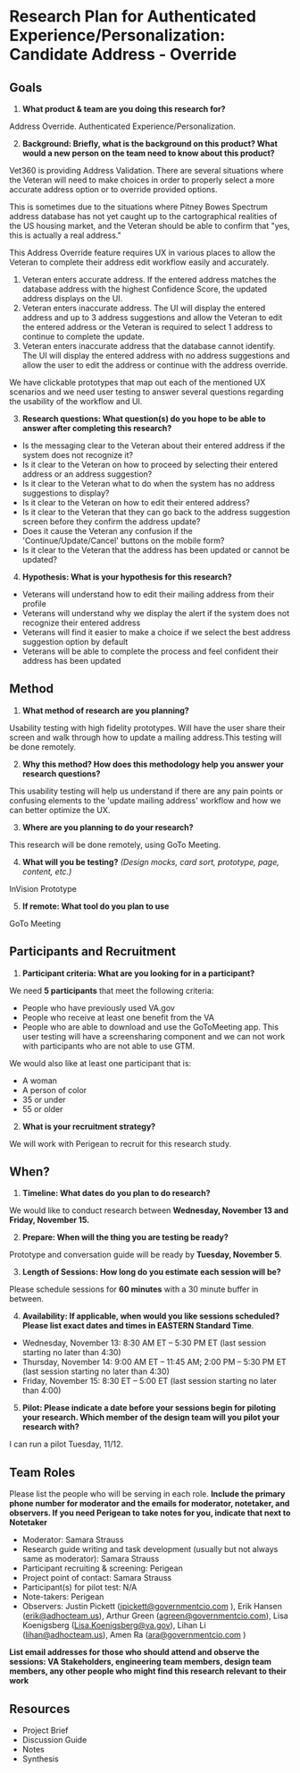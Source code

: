 # Research Plan for Authenticated Experience/Personalization: Candidate Address - Override

## Goals
1.  **What product & team are you doing this research for?**

Address Override.  Authenticated Experience/Personalization.

2.  **Background: Briefly, what is the background on this product? What would a new person on the team need to know about this product?**

Vet360 is providing Address Validation.  There are several situations where the Veteran will need to make choices in order to properly select a more accurate address option or to override provided options.

This is sometimes due to the situations where Pitney Bowes Spectrum address database has not yet caught up to the cartographical realities of the US housing market,  and the Veteran should be able to confirm that "yes, this is actually a real address."

This Address Override feature requires UX in various places to allow the Veteran to complete their address edit workflow easily and accurately.
  1. Veteran enters accurate address.  If the entered address matches the database address with the highest Confidence Score, the updated address displays on the UI.
  2.  Veteran enters inaccurate address.  The UI will display the entered address and up to 3 address suggestions and allow the Veteran to edit the entered address or the Veteran is required to select 1 address to continue to complete the update.
  3.  Veteran enters inaccurate address that the database cannot identify.  The UI will display the entered address with no address suggestions and allow the user to edit the address or continue with the address override.
  
  We have clickable prototypes that map out each of the mentioned UX scenarios and we need user testing to answer several questions regarding the usability of the workflow and UI.

3.  **Research questions: What question(s) do you hope to be able to answer after completing this research?** 

- Is the messaging clear to the Veteran about their entered address if the system does not recognize it?
- Is it clear to the Veteran on how to proceed by selecting their entered address or an address suggestion?
- Is it clear to the Veteran what to do when the system has no address suggestions to display?
- Is it clear to the Veteran on how to edit their entered address?
- Is it clear to the Veteran that they can go back to the address suggestion screen before they confirm the address update?
- Does it cause the Veteran any confusion if the 'Continue/Update/Cancel' buttons on the mobile form?
- Is it clear to the Veteran that the address has been updated or cannot be updated?

4.  **Hypothesis: What is your hypothesis for this research?**

- Veterans will understand how to edit their mailing address from their profile
- Veterans will understand why we display the alert if the system does not recognize their entered address
- Veterans will find it easier to make a choice if we select the best address suggestion option by default
- Veterans will be able to complete the process and feel confident their address has been updated


## Method
1.	**What method of research are you planning?** 
  
Usability testing with high fidelity prototypes.  Will have the user share their screen and walk through how to update a 
mailing address.This testing will be done remotely.
  
2.	**Why this method? How does this methodology help you answer your research questions?**

This usability testing will help us understand if there are any pain points or confusing elements to the 'update mailing address' workflow and how we can better optimize the UX.

3.	**Where are you planning to do your research?**

This research will be done remotely, using GoTo Meeting.

4.	**What will you be testing?** *(Design mocks, card sort, prototype, page, content, etc.)* 

InVision Prototype

5.  **If remote: What tool do you plan to use**

GoTo Meeting

## Participants and Recruitment
1.	**Participant criteria: What are you looking for in a participant?**

We need **5 participants** that meet the following criteria:

- People who have previously used VA.gov
- People who receive at least one benefit from the VA
- People who are able to download and use the GoToMeeting app. This user testing will have a screensharing component and we can not work with participants who are not able to use GTM.

We would also like at least one participant that is:
- A woman
- A person of color
- 35 or under
- 55 or older

2.	**What is your recruitment strategy?** 

We will work with Perigean to recruit for this research study.

## When? 

1.	**Timeline: What dates do you plan to do research?** 

We would like to conduct research between **Wednesday, November 13 and Friday, November 15.**

2.	**Prepare: When will the thing you are testing be ready?**

Prototype and conversation guide will be ready by **Tuesday, November 5**.

3. **Length of Sessions: How long do you estimate each session will be?** 

Please schedule sessions for **60 minutes** with a 30 minute buffer in between.

4.	**Availability: If applicable, when would you like sessions scheduled?** **Please list exact dates and times in EASTERN Standard Time**. 

- Wednesday, November 13: 8:30 AM ET – 5:30 PM ET (last session starting no later than 4:30)
- Thursday, November 14: 9:00 AM ET – 11:45 AM; 2:00 PM – 5:30 PM ET (last session starting no later than 4:30)
- Friday, November 15: 8:30 ET – 5:00 ET (last session starting no later than 4:00)

5.	**Pilot: Please indicate a date before your sessions begin for piloting your research. Which member of the design team will you pilot your research with?**

I can run a pilot Tuesday, 11/12.

## Team Roles

Please list the people who will be serving in each role. **Include the primary phone number for moderator and the emails for moderator, notetaker, and observers. If you need Perigean to take notes for you, indicate that next to Notetaker** 
- Moderator: Samara Strauss
- Research guide writing and task development (usually but not always same as moderator): Samara Strauss
- Participant recruiting & screening: Perigean
- Project point of contact: Samara Strauss
- Participant(s) for pilot test: N/A
- Note-takers: Perigean
- Observers: Justin Pickett (jpickett@governmentcio.com ), Erik Hansen (erik@adhocteam.us), Arthur Green (agreen@governmentcio.com), Lisa Koenigsberg (Lisa.Koenigsberg@va.gov), Lihan Li (lihan@adhocteam.us), Amen Ra (ara@governmentcio.com )

**List email addresses for those who should attend and observe the sessions: VA Stakeholders, engineering team members, design team members, any other people who might find this research relevant to their work**

## Resources
- Project Brief
- Discussion Guide
- Notes
- Synthesis
